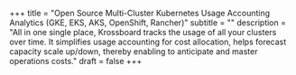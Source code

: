 +++
title = "Open Source Multi-Cluster Kubernetes Usage Accounting Analytics (GKE, EKS, AKS, OpenShift, Rancher)"
subtitle = ""
description = "All in one single place, Krossboard tracks the usage of all your clusters over time. It simplifies usage accounting for cost allocation, helps forecast capacity scale up/down, thereby enabling to anticipate and master operations costs."
draft = false
+++
